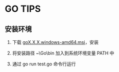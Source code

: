 GO TIPS
========

安装环境
---------

1. 下载 [goX.X.X.windows-amd64.msi](https://golang.org/dl/)，安装

2. 将安装路径 ~\Go\bin 加入到系统环境变量 PATH 中

3. 通过 go run test.go 命令行运行



